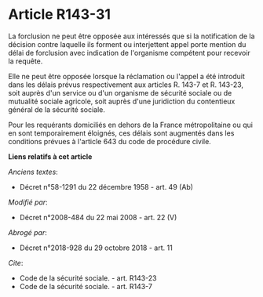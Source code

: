 # Article R143-31

La forclusion ne peut être opposée aux intéressés que si la notification de la décision contre laquelle ils forment ou
interjettent appel porte mention du délai de forclusion avec indication de l'organisme compétent pour recevoir la requête. 

Elle ne peut être opposée lorsque la réclamation ou l'appel a été introduit dans les délais prévus respectivement aux
articles R. 143-7 et R. 143-23, soit auprès d'un service ou d'un organisme de sécurité sociale ou de mutualité sociale
agricole, soit auprès d'une juridiction du contentieux général de la sécurité sociale. 

Pour les requérants domiciliés en dehors de la France métropolitaine ou qui en sont temporairement éloignés, ces délais sont
augmentés dans les conditions prévues à l'article 643 du code de procédure civile.

**Liens relatifs à cet article**

_Anciens textes_:

  - Décret n°58-1291 du 22 décembre 1958 - art. 49 (Ab)

_Modifié par_:

  - Décret n°2008-484 du 22 mai 2008 - art. 22 (V)

_Abrogé par_:

  - Décret n°2018-928 du 29 octobre 2018 - art. 11

_Cite_:

  - Code de la sécurité sociale. - art. R143-23
  - Code de la sécurité sociale. - art. R143-7
